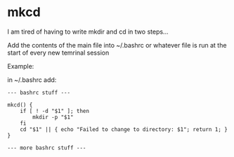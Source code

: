 # mkcd
I am tired of having to write mkdir and cd in two steps...

Add the contents of the main file into ~/.bashrc or whatever file is run at the start of every new temrinal session

Example:

in ~/.bashrc add:
```
--- bashrc stuff ---

mkcd() {
    if [ ! -d "$1" ]; then
        mkdir -p "$1"
    fi
    cd "$1" || { echo "Failed to change to directory: $1"; return 1; }
}

--- more bashrc stuff ---
```
